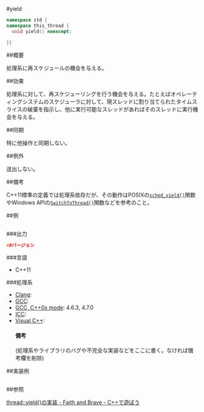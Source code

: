 #yield
```cpp
namespace std {
namespace this_thread {
  void yield() noexcept;

}}
```

##概要

処理系に再スケジュールの機会を与える。


##効果

処理系に対して、再スケジューリングを行う機会を与える。たとえばオペレーティングシステムのスケジューラに対して、現スレッドに割り当てられたタイムスライスの破棄を指示し、他に実行可能なスレッドがあればそのスレッドに実行機会を与える。


##同期

特に他操作と同期しない。


##例外

送出しない。


##備考

C++11標準の定義では処理系依存だが、その動作はPOSIXの[`sched_yield()`](http://linuxjm.sourceforge.jp/html/LDP_man-pages/man2/sched_yield.2.html)関数やWindows APIの[`SwitchToThread()`](http://msdn.microsoft.com/ja-jp/library/cc429368.aspx)関数などを参考のこと。


##例

```cpp
```

###出力

```cpp
##バージョン
```

###言語


- C++11



###処理系

- [Clang](/implementation#clang.md):
- [GCC](/implementation#gcc.md):
- [GCC, C++0x mode](/implementation#gcc.md): 4.6.3, 4.7.0
- [ICC](/implementation#icc.md):
- [Visual C++](/implementation#visual_cpp.md):<h4>備考</h4>
(処理系やライブラリのバグや不完全な実装などをここに書く。なければ備考欄を削除)



##実装例

```cpp
```

##参照

[thread::yield()の実装 - Faith and Brave - C++で遊ぼう](http://d.hatena.ne.jp/faith_and_brave/20120618/1340000626)
```